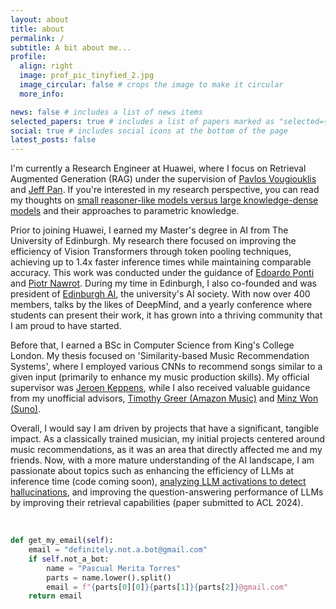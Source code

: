 ```yaml
---
layout: about
title: about
permalink: /
subtitle: A bit about me...
profile:
  align: right
  image: prof_pic_tinyfied_2.jpg
  image_circular: false # crops the image to make it circular
  more_info:

news: false # includes a list of news items
selected_papers: true # includes a list of papers marked as "selected={true}"
social: true # includes social icons at the bottom of the page
latest_posts: false
---
```


I'm currently a Research Engineer at Huawei, where I focus on Retrieval Augmented Generation (RAG) under the supervision of [Pavlos Vougiouklis](https://scholar.google.com/citations?hl=en&user=9J7YeR0AAAAJ&view_op=list_works&sortby=pubdate) and [Jeff Pan](https://scholar.google.com/citations?user=zLDAY8QAAAAJ&hl=es). If you're interested in my research perspective, you can read my thoughts on [small reasoner-like models versus large knowledge-dense models](https://pascualmeritatorres.github.io/blog/2024/small_vs_big_models/) and their approaches to parametric knowledge.

Prior to joining Huawei, I earned my Master's degree in AI from The University of Edinburgh. My research there focused on improving the efficiency of Vision Transformers through token pooling techniques, achieving up to 1.4x faster inference times while maintaining comparable accuracy. This work was conducted under the guidance of [Edoardo Ponti](https://scholar.google.ca/citations?user=tklL2q0AAAAJ&hl=en) and [Piotr Nawrot](https://scholar.google.com/citations?user=9wrNHUQAAAAJ&hl=en). During my time in Edinburgh, I also co-founded and was president of [Edinburgh AI](https://edinburghai.org/), the university's AI society. With now over 400 members, talks by the likes of DeepMind, and a yearly conference where students can present their work, it has grown into a thriving community that I am proud to have started.

Before that, I earned a BSc in Computer Science from King's College London. My thesis focused on 'Similarity-based Music Recommendation Systems', where I employed various CNNs to recommend songs similar to a given input (primarily to enhance my music production skills). My official supervisor was [Jeroen Keppens](https://scholar.google.co.uk/citations?user=6uEtmfoAAAAJ&hl=de), while I also received valuable guidance from my unofficial advisors, [Timothy Greer (Amazon Music)](https://www.linkedin.com/in/timothy-greer-ph-d-28630671/) and [Minz Won (Suno)](https://scholar.google.com/citations?user=x5rArQMAAAAJ&hl=en).

Overall, I would say I am driven by projects that have a significant, tangible impact. As a classically trained musician, my initial projects centered around music recommendations, as it was an area that directly affected me and my friends. Now, with a more mature understanding of the AI landscape, I am passionate about topics such as enhancing the efficiency of LLMs at inference time (code coming soon), [analyzing LLM activations to detect hallucinations](https://github.com/tberm/mlp_cw4?tab=readme-ov-file), and improving the question-answering performance of LLMs by improving their retrieval capabilities (paper submitted to ACL 2024).

<br/>

```python
def get_my_email(self):
    email = "definitely.not.a.bot@gmail.com"
    if self.not_a_bot:
        name = "Pascual Merita Torres"
        parts = name.lower().split()
        email = f"{parts[0][0]}{parts[1]}{parts[2]}@gmail.com"
    return email
```

<br/>
